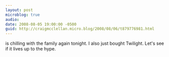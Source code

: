 ```yaml
---
layout: post
microblog: true
audio: 
date: 2008-08-05 19:00:00 -0500
guid: http://craigmcclellan.micro.blog/2008/08/06/t879776981.html
---
```

is chilling with the family again tonight. I also just bought Twilight. Let's see if it lives up to the hype.
